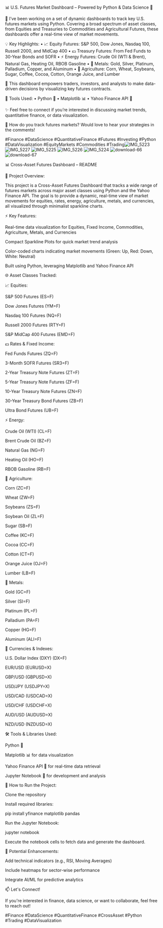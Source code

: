 📊 U.S. Futures Market Dashboard – Powered by Python & Data Science 🧮

🔔 I’ve been working on a set of dynamic dashboards to track key U.S. futures markets using Python. Covering a broad spectrum of asset classes, from Equities and Treasuries to Commodities and Agricultural Futures, these dashboards offer a real-time view of market movements.

💡 Key Highlights:
	•	📈 Equity Futures: S&P 500, Dow Jones, Nasdaq 100, Russell 2000, and MidCap 400
	•	💵 Treasury Futures: From Fed Funds to 30-Year Bonds and SOFR
	•	⚡ Energy Futures: Crude Oil (WTI & Brent), Natural Gas, Heating Oil, RBOB Gasoline
	•	💎 Metals: Gold, Silver, Platinum, Palladium, Copper, and Aluminum
	•	🌾 Agriculture: Corn, Wheat, Soybeans, Sugar, Coffee, Cocoa, Cotton, Orange Juice, and Lumber

🚀 This dashboard empowers traders, investors, and analysts to make data-driven decisions by visualizing key futures contracts.

🎨 Tools Used:
	•	Python 🐍
	•	Matplotlib 📊
	•	Yahoo Finance API 📡

✨ Feel free to connect if you’re interested in discussing market trends, quantitative finance, or data visualization.

💬 How do you track futures markets? Would love to hear your strategies in the comments!

#Finance #DataScience #QuantitativeFinance #Futures #Investing #Python #DataVisualization #EquityMarkets #Commodities #Trading![IMG_5223](https://github.com/user-attachments/assets/43beb904-4f37-4963-8c26-b86deeb9cac4)
![IMG_5227](https://github.com/user-attachments/assets/8f80e78d-be07-42b0-bbdc-e426db983374)
![IMG_5225](https://github.com/user-attachments/assets/ecc275a6-9c62-463f-ba39-79005645b4ed)
![IMG_5226](https://github.com/user-attachments/assets/ec107e4d-8973-4f5e-a1c8-34223e27a0da)
![IMG_5224](https://github.com/user-attachments/assets/66482841-1fbc-4b7b-a3cd-64f1a491d456)
![download-66](https://github.com/user-attachments/assets/f75c36f1-f74c-4c54-99c8-21cb171f1c91)
![download-67](https://github.com/user-attachments/assets/0e5155b0-b2db-421f-a09d-6f3be8a6d81a)


📊 Cross-Asset Futures Dashboard – README

📁 Project Overview:

This project is a Cross-Asset Futures Dashboard that tracks a wide range of futures markets across major asset classes using Python and the Yahoo Finance API. The goal is to provide a dynamic, real-time view of market movements for equities, rates, energy, agriculture, metals, and currencies, all visualized through minimalist sparkline charts.

⚡ Key Features:

Real-time data visualization for Equities, Fixed Income, Commodities, Agriculture, Metals, and Currencies

Compact Sparkline Plots for quick market trend analysis

Color-coded charts indicating market movements (Green: Up, Red: Down, White: Neutral)

Built using Python, leveraging Matplotlib and Yahoo Finance API

🌐 Asset Classes Tracked:

📈 Equities:

S&P 500 Futures (ES=F)

Dow Jones Futures (YM=F)

Nasdaq 100 Futures (NQ=F)

Russell 2000 Futures (RTY=F)

S&P MidCap 400 Futures (EMD=F)

💵 Rates & Fixed Income:

Fed Funds Futures (ZQ=F)

3-Month SOFR Futures (SR3=F)

2-Year Treasury Note Futures (ZT=F)

5-Year Treasury Note Futures (ZF=F)

10-Year Treasury Note Futures (ZN=F)

30-Year Treasury Bond Futures (ZB=F)

Ultra Bond Futures (UB=F)

⚡ Energy:

Crude Oil (WTI) (CL=F)

Brent Crude Oil (BZ=F)

Natural Gas (NG=F)

Heating Oil (HO=F)

RBOB Gasoline (RB=F)

🌾 Agriculture:

Corn (ZC=F)

Wheat (ZW=F)

Soybeans (ZS=F)

Soybean Oil (ZL=F)

Sugar (SB=F)

Coffee (KC=F)

Cocoa (CC=F)

Cotton (CT=F)

Orange Juice (OJ=F)

Lumber (LB=F)

💎 Metals:

Gold (GC=F)

Silver (SI=F)

Platinum (PL=F)

Palladium (PA=F)

Copper (HG=F)

Aluminum (ALI=F)

💱 Currencies & Indexes:

U.S. Dollar Index (DXY) (DX=F)

EUR/USD (EURUSD=X)

GBP/USD (GBPUSD=X)

USD/JPY (USDJPY=X)

USD/CAD (USDCAD=X)

USD/CHF (USDCHF=X)

AUD/USD (AUDUSD=X)

NZD/USD (NZDUSD=X)

🛠️ Tools & Libraries Used:

Python 🐍

Matplotlib 📊 for data visualization

Yahoo Finance API 📡 for real-time data retrieval

Jupyter Notebook 📓 for development and analysis

🚀 How to Run the Project:

Clone the repository

Install required libraries:

pip install yfinance matplotlib pandas

Run the Jupyter Notebook:

jupyter notebook

Execute the notebook cells to fetch data and generate the dashboard.

📌 Potential Enhancements:

Add technical indicators (e.g., RSI, Moving Averages)

Include heatmaps for sector-wise performance

Integrate AI/ML for predictive analytics

📫 Let's Connect!

If you're interested in finance, data science, or want to collaborate, feel free to reach out!

#Finance #DataScience #QuantitativeFinance #CrossAsset #Python #Trading #DataVisualization

